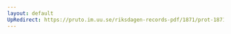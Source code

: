 ```yaml
---
layout: default
UpRedirect: https://pruto.im.uu.se/riksdagen-records-pdf/1871/prot-1871--ak--424/prot-1871--ak--424_021.pdf
---
```

